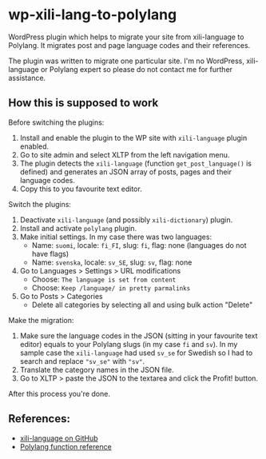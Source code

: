 # wp-xili-lang-to-polylang

WordPress plugin which helps to migrate your site from xili-language to Polylang. It migrates post and page language codes and their references.

The plugin was written to migrate one particular site. I'm no WordPress, xili-language or Polylang expert so please do not contact me for further assistance.

## How this is supposed to work

Before switching the plugins:

1. Install and enable the plugin to the WP site with `xili-language` plugin enabled.
1. Go to site admin and select XLTP from the left navigation menu.
1. The plugin detects the `xili-language` (function `get_post_language()` is defined) and generates an JSON array of posts, pages and their language codes.
1. Copy this to you favourite text editor.

Switch the plugins:

1. Deactivate `xili-language` (and possibly `xili-dictionary`) plugin.
1. Install and activate `polylang` plugin.
1. Make initial settings. In my case there was two languages:
    * Name: `suomi`, locale: `fi_FI`, slug: `fi`, flag: none (languages do not have flags)
    * Name: `svenska`, locale: `sv_SE`, slug: `sv`, flag: none
1. Go to Languages > Settings > URL modifications
    * Choose: `The language is set from content`
    * Choose: `Keep /language/ in pretty parmalinks`
1. Go to Posts > Categories
    * Delete all categories by selecting all and using bulk action "Delete"

Make the migration:

1. Make sure the language codes in the JSON (sitting in your favourite text editor) equals to your Polylang slugs (in my case `fi` and `sv`). In my sample case the `xili-language` had used `sv_se` for Swedish so I had to search and replace `"sv_se"` with `"sv"`.
1. Translate the category names in the JSON file.
1. Go to XLTP > paste the JSON to the textarea and click the Profit! button.

After this process you're done.

## References:

 * [xili-language on GitHub](https://github.com/dev-xiligroup/xili-language-plugin)
 * [Polylang function reference](https://polylang.pro/doc/function-reference/)
